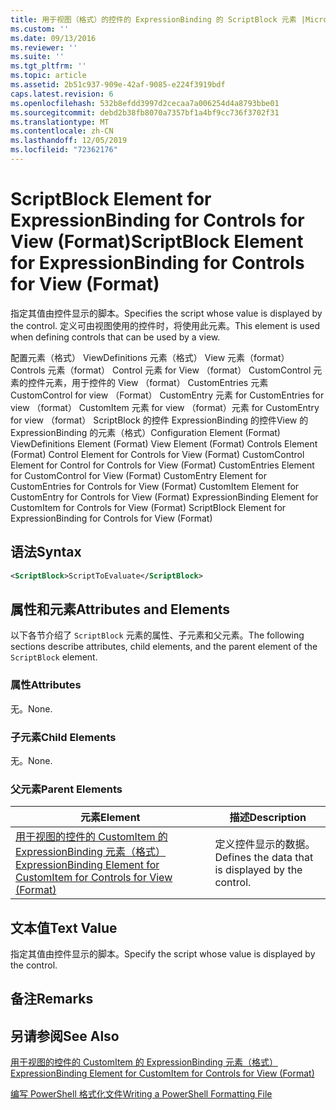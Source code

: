 ```yaml
---
title: 用于视图（格式）的控件的 ExpressionBinding 的 ScriptBlock 元素 |Microsoft Docs
ms.custom: ''
ms.date: 09/13/2016
ms.reviewer: ''
ms.suite: ''
ms.tgt_pltfrm: ''
ms.topic: article
ms.assetid: 2b51c937-909e-42af-9085-e224f3919bdf
caps.latest.revision: 6
ms.openlocfilehash: 532b8efdd3997d2cecaa7a006254d4a8793bbe01
ms.sourcegitcommit: debd2b38fb8070a7357bf1a4bf9cc736f3702f31
ms.translationtype: MT
ms.contentlocale: zh-CN
ms.lasthandoff: 12/05/2019
ms.locfileid: "72362176"
---
```

# <a name="scriptblock-element-for-expressionbinding-for-controls-for-view-format"></a><span data-ttu-id="00bdc-102">ScriptBlock Element for ExpressionBinding for Controls for View (Format)</span><span class="sxs-lookup"><span data-stu-id="00bdc-102">ScriptBlock Element for ExpressionBinding for Controls for View (Format)</span></span>

<span data-ttu-id="00bdc-103">指定其值由控件显示的脚本。</span><span class="sxs-lookup"><span data-stu-id="00bdc-103">Specifies the script whose value is displayed by the control.</span></span> <span data-ttu-id="00bdc-104">定义可由视图使用的控件时，将使用此元素。</span><span class="sxs-lookup"><span data-stu-id="00bdc-104">This element is used when defining controls that can be used by a view.</span></span>

<span data-ttu-id="00bdc-105">配置元素（格式） ViewDefinitions 元素（格式） View 元素（format） Controls 元素（format） Control 元素 for View （format） CustomControl 元素的控件元素，用于控件的 View （format） CustomEntries 元素CustomControl for view （Format） CustomEntry 元素 for CustomEntries for view （format） CustomItem 元素 for view （format）元素 for CustomEntry for view （format） ScriptBlock 的控件 ExpressionBinding 的控件View 的 ExpressionBinding 的元素（格式）</span><span class="sxs-lookup"><span data-stu-id="00bdc-105">Configuration Element (Format) ViewDefinitions Element (Format) View Element (Format) Controls Element (Format) Control Element for Controls for View (Format) CustomControl Element for Control for Controls for View (Format) CustomEntries Element for CustomControl for View (Format) CustomEntry Element for CustomEntries for Controls for View (Format) CustomItem Element for CustomEntry for Controls for View (Format) ExpressionBinding Element for CustomItem for Controls for View (Format) ScriptBlock Element for ExpressionBinding for Controls for View (Format)</span></span>

## <a name="syntax"></a><span data-ttu-id="00bdc-106">语法</span><span class="sxs-lookup"><span data-stu-id="00bdc-106">Syntax</span></span>

```xml
<ScriptBlock>ScriptToEvaluate</ScriptBlock>
```

## <a name="attributes-and-elements"></a><span data-ttu-id="00bdc-107">属性和元素</span><span class="sxs-lookup"><span data-stu-id="00bdc-107">Attributes and Elements</span></span>

<span data-ttu-id="00bdc-108">以下各节介绍了 `ScriptBlock` 元素的属性、子元素和父元素。</span><span class="sxs-lookup"><span data-stu-id="00bdc-108">The following sections describe attributes, child elements, and the parent element of the `ScriptBlock` element.</span></span>

### <a name="attributes"></a><span data-ttu-id="00bdc-109">属性</span><span class="sxs-lookup"><span data-stu-id="00bdc-109">Attributes</span></span>

<span data-ttu-id="00bdc-110">无。</span><span class="sxs-lookup"><span data-stu-id="00bdc-110">None.</span></span>

### <a name="child-elements"></a><span data-ttu-id="00bdc-111">子元素</span><span class="sxs-lookup"><span data-stu-id="00bdc-111">Child Elements</span></span>

<span data-ttu-id="00bdc-112">无。</span><span class="sxs-lookup"><span data-stu-id="00bdc-112">None.</span></span>

### <a name="parent-elements"></a><span data-ttu-id="00bdc-113">父元素</span><span class="sxs-lookup"><span data-stu-id="00bdc-113">Parent Elements</span></span>

|<span data-ttu-id="00bdc-114">元素</span><span class="sxs-lookup"><span data-stu-id="00bdc-114">Element</span></span>|<span data-ttu-id="00bdc-115">描述</span><span class="sxs-lookup"><span data-stu-id="00bdc-115">Description</span></span>|
|-------------|-----------------|
|[<span data-ttu-id="00bdc-116">用于视图的控件的 CustomItem 的 ExpressionBinding 元素（格式）</span><span class="sxs-lookup"><span data-stu-id="00bdc-116">ExpressionBinding Element for CustomItem for Controls for View (Format)</span></span>](./expressionbinding-element-for-customitem-for-controls-for-view-format.md)|<span data-ttu-id="00bdc-117">定义控件显示的数据。</span><span class="sxs-lookup"><span data-stu-id="00bdc-117">Defines the data that is displayed by the control.</span></span>|

## <a name="text-value"></a><span data-ttu-id="00bdc-118">文本值</span><span class="sxs-lookup"><span data-stu-id="00bdc-118">Text Value</span></span>

<span data-ttu-id="00bdc-119">指定其值由控件显示的脚本。</span><span class="sxs-lookup"><span data-stu-id="00bdc-119">Specify the script whose value is displayed by the control.</span></span>

## <a name="remarks"></a><span data-ttu-id="00bdc-120">备注</span><span class="sxs-lookup"><span data-stu-id="00bdc-120">Remarks</span></span>

## <a name="see-also"></a><span data-ttu-id="00bdc-121">另请参阅</span><span class="sxs-lookup"><span data-stu-id="00bdc-121">See Also</span></span>

[<span data-ttu-id="00bdc-122">用于视图的控件的 CustomItem 的 ExpressionBinding 元素（格式）</span><span class="sxs-lookup"><span data-stu-id="00bdc-122">ExpressionBinding Element for CustomItem for Controls for View (Format)</span></span>](./expressionbinding-element-for-customitem-for-controls-for-view-format.md)

[<span data-ttu-id="00bdc-123">编写 PowerShell 格式化文件</span><span class="sxs-lookup"><span data-stu-id="00bdc-123">Writing a PowerShell Formatting File</span></span>](./writing-a-powershell-formatting-file.md)
